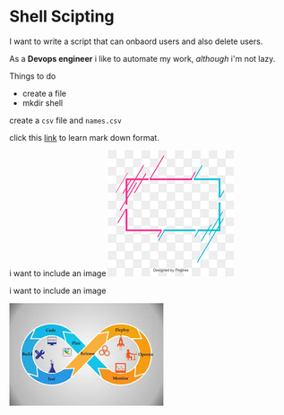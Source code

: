 # Shell Scipting
I want to write a script that can onbaord users and also delete users.

As a **Devops engineer** i like to automate my work, *although* i'm not lazy.

Things to do
* create a file
* mkdir shell

create a `csv` file and `names.csv`

click this [link](https://commonmark.org/help/) to learn mark down format.

i want to include an image 
![devops](new.png)


i want to include an image 

![devops](download.jpeg)
